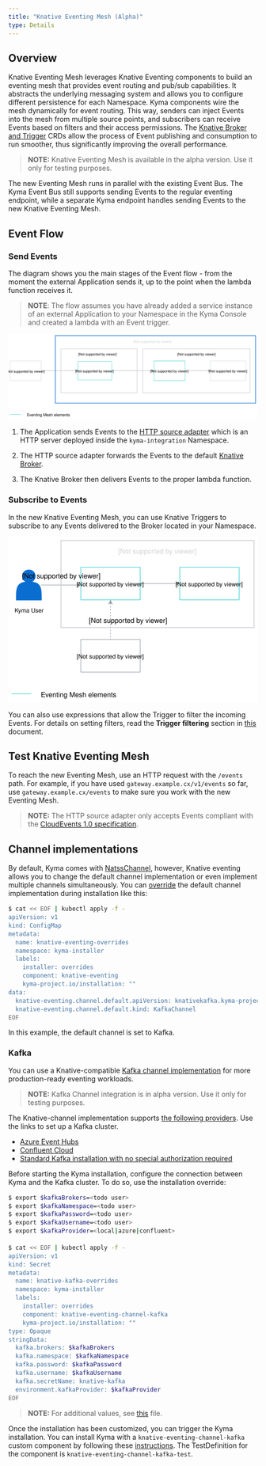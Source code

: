 ```yaml
---
title: "Knative Eventing Mesh (Alpha)"
type: Details
---
```


## Overview

Knative Eventing Mesh leverages Knative Eventing components to build an eventing mesh that provides event routing and pub/sub capabilities. It abstracts the underlying messaging system and allows you to configure different persistence for each Namespace. Kyma components wire the mesh dynamically for event routing. This way, senders can inject Events into the mesh from multiple source points, and subscribers can receive Events based on filters and their access permissions. The [Knative Broker and Trigger](https://knative.dev/docs/eventing/broker-trigger/) CRDs allow the process of Event publishing and consumption to run smoother, thus significantly improving the overall performance.   

 >**NOTE:** Knative Eventing Mesh is available in the alpha version. Use it only for testing purposes.
 
The new Eventing Mesh runs in parallel with the existing Event Bus. The Kyma Event Bus still supports sending Events to the regular eventing endpoint, while a separate Kyma endpoint handles sending Events to the new Knative Eventing Mesh. 

## Event Flow

### Send Events

The diagram shows you the main stages of the Event flow - from the moment the external Application sends it, up to the point when the lambda function receives it. 

>**NOTE**: The flow assumes you have already added a service instance of an external Application to your Namespace in the Kyma Console and created a lambda with an Event trigger. 

![Sending Events](./assets/knative-event-mesh-send-events.svg)

1. The Application sends Events to the [HTTP source adapter](https://github.com/kyma-project/kyma/tree/master/components/event-sources/adapter/http) which is an HTTP server deployed inside the `kyma-integration` Namespace.  

2. The HTTP source adapter forwards the Events to the default [Knative Broker](https://knative.dev/docs/eventing/broker-trigger).

3. The Knative Broker then delivers Events to the proper lambda function. 

### Subscribe to Events 

In the new Knative Eventing Mesh, you can use Knative Triggers to subscribe to any Events delivered to the Broker located in your Namespace.  

![Subscribe to Events](./assets/knative-event-mesh-subscription.svg)

You can also use expressions that allow the Trigger to filter the incoming Events. For details on setting filters, read the **Trigger filtering** section in [this](https://knative.dev/docs/eventing/broker-trigger/) document. 

## Test Knative Eventing Mesh

To reach the new Eventing Mesh, use an HTTP request with the `/events` path. 
For example, if you have used `gateway.example.cx/v1/events` so far, use `gateway.example.cx/events` to make sure you work with the new Eventing Mesh. 

>**NOTE:** The HTTP source adapter only accepts Events compliant with the [CloudEvents 1.0 specification](https://github.com/cloudevents/spec/blob/v1.0/spec.md).

## Channel implementations

By default, Kyma comes with [NatssChannel](https://github.com/knative/eventing-contrib/tree/master/natss/config), however, Knative eventing allows you to change the default channel implementation or even implement multiple channels simultaneously.
You can [override](root/kyma/#configuration-helm-overrides-for-kyma-installation) the default channel implementation during installation like this:

```bash
$ cat << EOF | kubectl apply -f -
apiVersion: v1
kind: ConfigMap
metadata:
  name: knative-eventing-overrides
  namespace: kyma-installer
  labels:
    installer: overrides
    component: knative-eventing
    kyma-project.io/installation: ""
data:
  knative-eventing.channel.default.apiVersion: knativekafka.kyma-project.io/v1alpha1
  knative-eventing.channel.default.kind: KafkaChannel
EOF
```

In this example, the default channel is set to Kafka.

### Kafka

You can use a Knative-compatible [Kafka channel implementation](https://github.com/kyma-incubator/knative-kafka) for more production-ready eventing workloads. 

>**NOTE:** Kafka Channel integration is in alpha version. Use it only for testing purposes.

The Knative-channel implementation supports [the following providers](https://github.com/kyma-incubator/knative-kafka/blob/9eb3fa3f6e67ffc80b162d2ef4c8a8a3942d9c5f/resources/README.md#kafka-providers). Use the links to set up a Kafka cluster.

* [Azure Event Hubs](https://azure.microsoft.com/en-us/services/event-hubs/)
* [Confluent Cloud](https://www.confluent.io/confluent-cloud)
* [Standard Kafka installation with no special authorization required](https://kafka.apache.org/quickstart)


Before starting the Kyma installation, configure the connection between Kyma and the Kafka cluster. To do so, use the installation override:

```bash
$ export $kafkaBrokers=<todo user>
$ export $kafkaNamespace=<todo user>
$ export $kafkaPassword=<todo user>
$ export $kafkaUsername=<todo user>
$ export $kafkaProvider=<local|azure|confluent>

$ cat << EOF | kubectl apply -f -
apiVersion: v1
kind: Secret
metadata:
  name: knative-kafka-overrides
  namespace: kyma-installer
  labels:
    installer: overrides
    component: knative-eventing-channel-kafka
    kyma-project.io/installation: ""
type: Opaque    
stringData:
  kafka.brokers: $kafkaBrokers
  kafka.namespace: $kafkaNamespace
  kafka.password: $kafkaPassword
  kafka.username: $kafkaUsername
  kafka.secretName: knative-kafka
  environment.kafkaProvider: $kafkaProvider
EOF
```

>**NOTE:** For additional values, see [this](https://github.com/kyma-incubator/knative-kafka/blob/master/resources/knative-kafka/values.yaml) file.

Once the installation has been customized, you can trigger the Kyma installation.
You can install Kyma with a `knative-eventing-channel-kafka` custom component by following these [instructions](/root/kyma/#configuration-custom-component-installation). The TestDefinition for the component is `knative-eventing-channel-kafka-test`.

